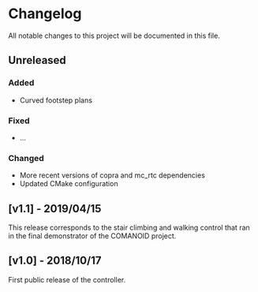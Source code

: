 # Changelog

All notable changes to this project will be documented in this file.

## Unreleased

### Added

- Curved footstep plans

### Fixed

- ...

### Changed

- More recent versions of copra and mc\_rtc dependencies
- Updated CMake configuration

## [v1.1] - 2019/04/15

This release corresponds to the stair climbing and walking control that ran in
the final demonstrator of the COMANOID project.

## [v1.0] - 2018/10/17

First public release of the controller.
